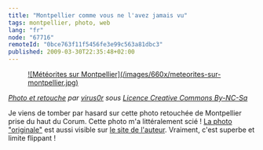 ```yaml
---
title: "Montpellier comme vous ne l'avez jamais vu"
tags: montpellier, photo, web
lang: "fr"
node: "67716"
remoteId: "0bce763f11f5456fe3e99c563a81dbc3"
published: 2009-03-30T22:35:48+02:00
---
```

<figure class="object-center"><a href="/images/meteorites-sur-montpellier.jpg">![Météorites sur Montpellier](/images/660x/meteorites-sur-montpellier.jpg)
</a></figure>


*[Photo et retouche](http://www.flickr.com/photos/virus0r/3061605742/) par [virus0r](http://www.flickr.com/photos/virus0r/) sous [Licence Creative Commons By-NC-Sa](http://creativecommons.org/licenses/by-nc-sa/2.0/deed.fr)*


Je viens de tomber par hasard sur cette photo retouchée de Montpellier prise du haut du Corum. Cette photo m'a littéralement scié ! [La photo &quot;originale&quot;](http://www.vrsr.fr/temp/montpellier_destruction_base.jpg) est aussi visible sur [le site de l'auteur](http://www.vrsr.fr/). Vraiment, c'est superbe et limite flippant !


